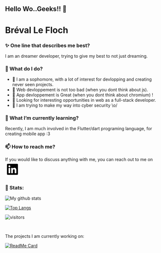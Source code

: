 ## Hello Wo..Geeks!! 👋
# Bréval Le Floch

<!--
**LightInn/LightInn** is a ✨ _special_ ✨ repository because its `README.md` (this file) appears on your GitHub profile.

🔭 I’m currently working on ...
- 🤔 I’m looking for help with ...
- 👯 I’m looking to collaborate on ...
- 💬 Ask me about ...
- ⚡ Fun fact: ...
-->


### :sparkles: One line that describes me best?

I am an dreamer developer, trying to give my best to not just dreaming.

### 🤔 What do I do? 

 - :green_book: I am a sophomore, with a lot of interest for devlopping and creating never seen projects.
 - :green_book: Web devloppement is not too bad (when you dont think about js). 
 - :green_book: App devloppement is Great (when you dont think about chromium) !  
 - :green_book: Looking for interesting opportunities in web as a full-stack  developer.
 - :green_book: I am trying to make my way into cyber security \o/ 

### 🌱 What I’m currently learning?

Recently, I am much involved in the Flutter/dart programing language, for creating mobile app :3

### 📫 How to reach me?
If you would like to discuss anything with me, you can reach out to me on [<img src="https://raw.githubusercontent.com/ChoukseyKhushbu/ChoukseyKhushbu/100c63ccd5bf079f7995582b29ae0b3931724e87/readme/linkedin-box-fill.svg" >](https://www.linkedin.com/in/br%C3%A9val-le-floch-234564190/)


### 📶 Stats:
<!-- ![My github stats](https://github-readme-stats.vercel.app/api?username=ChoukseyKhushbu&show_icons=true&title_color=fff&icon_color=79ff97&text_color=9f9f9f&bg_color=151515&count_private=true) -->

![My github stats](https://github-readme-stats.vercel.app/api?username=LightInn&include_all_commits=true&show_icons=true&theme=dracula&count_private=true)

[![Top Langs](https://github-readme-stats.vercel.app/api/top-langs/?username=LightInn&theme=dracula&layout=compact)](https://github.com/anuraghazra/github-readme-stats)

![visitors](https://profile-counter.glitch.me/LightInn/count.svg)


<br />

<div><p>The projects I am currently working on: </p></div>

[![ReadMe Card](https://github-readme-stats.vercel.app/api/pin/?username=LightIn-death&repo=Site-Underflow)](https://github.com/LightInn/breval)
